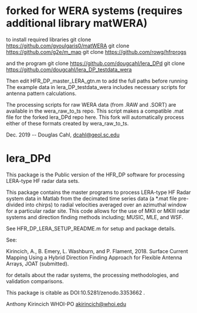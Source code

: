 # forked for WERA systems (requires additional library matWERA)
to install required libraries
git clone https://github.com/gvoulgaris0/matWERA
git clone https://github.com/g2e/m_map
git clone https://github.com/rowg/hfrprogs

and the program
git clone https://github.com/dougcahl/lera_DPd
git clone https://github.com/dougcahl/lera_DP_testdata_wera

Then edit HFR_DP_master_LERA_gtn.m to add the full paths before running   
The example data in lera_DP_testdata_wera includes necessary scripts for antenna pattern calculations. 

The processing scripts for raw WERA data (from .RAW and .SORT) are available in the wera_raw_to_ts repo. This script makes a compatible .mat file for the forked lera_DPd repo here. This fork will automatically process either of these formats created by wera_raw_to_ts. 

Dec. 2019 -- Douglas Cahl, dcahl@geol.sc.edu



# lera_DPd

This package is the Public version of the HFR_DP software for processing LERA-type HF radar data sets.

This package contains the master programs to process LERA-type HF Radar system data in Matlab from the decimated time series data (a *.mat file pre-divided into chirps) to radial velocities averaged over an azimuthal window for a particular radar site.  This code allows for the use of MKII or MKIII radar systems and direction finding methods including; MUSIC, MLE, and WSF. 

See HFR_DP_LERA_SETUP_README.m for setup and package details.

See:

Kirincich, A., B. Emery, L. Washburn, and P. Flament, 2018. Surface Current Mapping Using a Hybrid Direction Finding Approach for Flexible Antenna Arrays, JOAT (submitted). 

for details about the radar systems, the processing methodologies, and validation comparisons.

This package is citable as DOI:10.5281/zenodo.3353662 .

Anthony Kirincich 
WHOI-PO 
akirincich@whoi.edu
